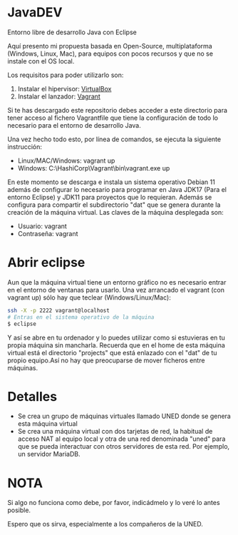 # JavaDEV
Entorno libre de desarrollo Java con Eclipse

Aquí presento mi propuesta basada en Open-Source, multiplataforma (Windows, Linux, Mac), para equipos con pocos recursos y que no se instale con el OS local.

Los requisitos para poder utilizarlo son:
1. Instalar el hipervisor: [VirtualBox](https://www.virtualbox.org/wiki/Downloads)
2. Instalar el lanzador: [Vagrant](https://www.vagrantup.com/downloads)

Si te has descargado este repositorio debes acceder a este directorio para tener acceso al fichero Vagrantfile que tiene la configuración de todo lo necesario para el entorno de desarrollo Java.

Una vez hecho todo esto, por línea de comandos, se ejecuta la siguiente instrucción:
* Linux/MAC/Windows: vagrant up
* Windows: C:\HashiCorp\Vagrant\bin\vagrant.exe up

En este momento se descarga e instala un sistema operativo Debian 11 además de configurar lo necesario para programar en Java JDK17 (Para el entorno Eclipse) y JDK11 para proyectos que lo requieran. Además se configura para compartir el subdirectorio "dat" que se genera durante la creación de la máquina virtual.
Las claves de la máquina desplegada son:
* Usuario: vagrant
* Contraseña: vagrant

# Abrir eclipse
Aun que la máquina virtual tiene un entorno gráfico no es necesario entrar en el entorno de ventanas para usarlo.
Una vez arrancado el vagrant (con vagrant up) sólo hay que teclear (Windows/Linux/Mac):
```bash
ssh -X -p 2222 vagrant@localhost
# Entras en el sistema operativo de la máquina
$ eclipse
```
Y así se abre en tu ordenador y lo puedes utilizar como si estuvieras en tu propia máquina sin mancharla. Recuerda que en el home de esta máquina virtual está el directorio "projects" que está enlazado con el "dat" de tu propio equipo.Así no hay que preocuparse de mover ficheros entre máquinas.

# Detalles
* Se crea un grupo de máquinas virtuales llamado UNED donde se genera esta máquina virtual
* Se crea una máquina virtual con dos tarjetas de red, la habitual de acceso NAT al equipo local y otra de una red denominada "uned" para que se pueda interactuar con otros servidores de esta red. Por ejemplo, un servidor MariaDB.

# NOTA
Si algo no funciona como debe, por favor, indicádmelo y lo veré lo antes posible.

Espero que os sirva, especialmente a los compañeros de la UNED.
